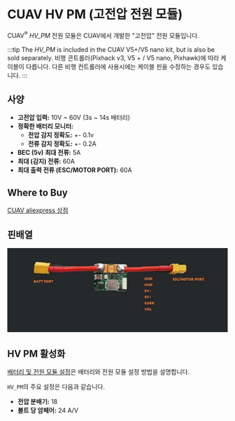 # CUAV HV PM (고전압 전원 모듈)

CUAV<sup>&reg;</sup> *HV_PM* 전원 모듈은 CUAV에서 개발한 "고전압" 전원 모듈입니다.

:::tip
The *HV_PM* is included in the CUAV V5+/V5 nano kit, but is also be sold separately. 비행 콘트롤러(Pixhack v3, V5 + / V5 nano, Pixhawk)에 따라 케이블이 다릅니다. 다른 비행 컨트롤러에 사용시에는 케이블 핀을 수정하는 경우도 있습니다.
:::

## 사양

- **고전압 입력:** 10V ~ 60V (3s ~ 14s 배터리)
- **정확한 배터리 모니터:**
  - **전압 감지 정확도:** +- 0.1v
  - **전류 감지 정확도:** +- 0.2A
- **BEC (5v) 최대 전류:** 5A
- **최대 (감지) 전류:** 60A
- **최대 출력 전류 (ESC/MOTOR PORT):** 60A

## Where to Buy

[CUAV aliexpress 상점](https://www.aliexpress.com/item/32841805115.html?spm=2114.12010615.8148356.1.64165998hPvTKQ)

## 핀배열

![HV PM](../../assets/hardware/power_module/cuav_hv/hv_pm.jpg)

## HV PM 활성화

[배터리 및 전원 모듈 설정](../config/battery.md)은 배터리와 전원 모듈 설정 방법을 설명합니다.

`HV_PM`의 주요 설정은 다음과 같습니다.
- **전압 분배기:** 18
- **볼트 당 암페어:** 24 A/V
